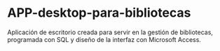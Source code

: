 # APP-desktop-para-bibliotecas
Aplicación de escritorio creada para servir en la gestión de bibliotecas, programada con SQL y diseño de la interfaz con Microsoft Access. 
